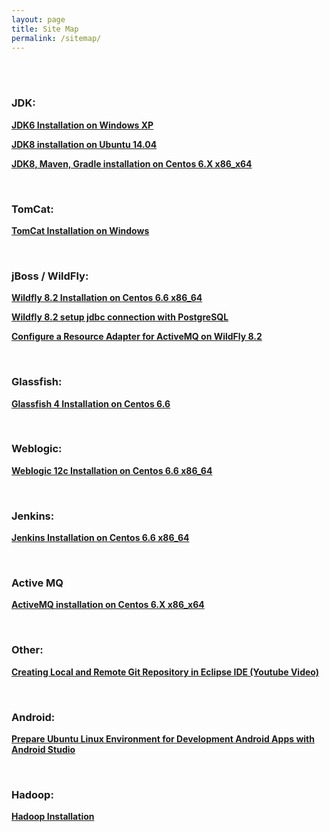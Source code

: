 ```yaml
---
layout: page
title: Site Map
permalink: /sitemap/
---
```


<br/><br/>


### JDK:

<strong><a href="/java_basics/installation/jdk/6/windows/xp/">JDK6 Installation on Windows XP</a></strong>


<strong><a href="/java_basics/installation/jdk/8/linux/ubuntu/14.04/x86_x64/">JDK8 installation on Ubuntu 14.04</a></strong>


<strong><a href="/java_basics/installation/jdk/8/linux/centos/6/x86_x64/">JDK8, Maven, Gradle installation on Centos 6.X x86_x64</a></strong>

<br/>

### TomCat:

<strong><a href="/docs/appserv/tomcat/installation/windows/">TomCat Installation on Windows</a></strong>

<br/>

### jBoss / WildFly:

<strong><a href="/docs/appserv/wildfly/8.2/installation/">Wildfly 8.2 Installation on Centos 6.6 x86_64</a></strong>

<strong><a href="/appservers/wildfly/8.2/jdbc/postgresq/">Wildfly 8.2 setup jdbc connection with PostgreSQL</a></strong>

<strong><a href="/docs/appserv/wildfly/8.2/active-mq/">Configure a Resource Adapter for ActiveMQ on WildFly 8.2</a></strong>

<br/>

### Glassfish:

<strong><a href="/docs/appserv/centos/6.6/glassfish/4/installation/">Glassfish 4 Installation on Centos 6.6</a></strong>

<br/>

### Weblogic:

<strong><a href="/docs/appserv/weblogic/12c/installation/">Weblogic 12c Installation on Centos 6.6 x86_64</a></strong>

<br/>

### Jenkins:


<strong><a href="/tools/jenkins/installation/">Jenkins Installation on Centos 6.6 x86_64</a></strong>

<br/>

### Active MQ

<strong><a href="/java_basics/installation/activemq/centos/6/x86_x64/">ActiveMQ installation on Centos 6.X x86_x64</a></strong>

<br/>

### Other:

<strong><a href="/java_basics/git/eclipse/">Creating Local and Remote Git Repository in Eclipse IDE (Youtube Video)</a></strong>


<br/>

### Android:


<strong><a href="/java_basics/android/installation/">Prepare Ubuntu Linux Environment for Development Android Apps with Android Studio</a></strong>


<br/>

### Hadoop:


<strong><a href="/linux/distributed-systems/hadoop/">Hadoop Installation</a></strong>
